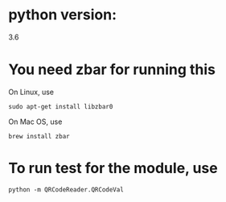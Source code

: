 # python version: 
3.6
# You need zbar for running this
On Linux, use
```
sudo apt-get install libzbar0
```

On Mac OS, use
```
brew install zbar
```

# To run test for the module, use
```
python -m QRCodeReader.QRCodeVal
```

